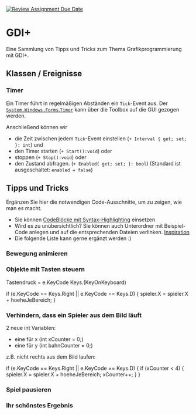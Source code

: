 [![Review Assignment Due Date](https://classroom.github.com/assets/deadline-readme-button-24ddc0f5d75046c5622901739e7c5dd533143b0c8e959d652212380cedb1ea36.svg)](https://classroom.github.com/a/OwH8KTXH)
# GDI+
Eine Sammlung von Tipps und Tricks zum Thema Grafikprogrammierung mit GDI+.

## Klassen / Ereignisse
### Timer
Ein Timer führt in regelmäßigen Abständen ein `Tick`-Event aus. Der [`System.Windows.Forms`.`Timer`](https://learn.microsoft.com/de-de/dotnet/api/system.windows.forms.timer?view=windowsdesktop-8.0&viewFallbackFrom=net-6.0) kann über die Toolbox auf die GUI gezogen werden. 

Anschließend können wir 
- die Zeit zwischen jedem `Tick`-Event einstellen (`+ Interval { get; set; }: int`) und
- den Timer starten (`+ Start():void`) oder
- stoppen (`+ Stop():void`) oder
- den Zustand abfragen. (`+ Enabled{ get; set; }: bool`) (Standard ist ausgeschaltet: `enabled = false`)



## Tipps und Tricks
Ergänzen Sie hier die notwendigen Code-Ausschnitte, um zu zeigen, wie man es macht. 
- Sie können [CodeBlöcke mit Syntax-Highlighting](https://docs.github.com/en/get-started/writing-on-github/working-with-advanced-formatting/creating-and-highlighting-code-blocks#syntax-highlighting) einsetzen
- Wird es zu unübersichtlich? Sie können auch Unterordner mit Beispiel-Code anlegen und auf die entsprechenden Dateien verlinken. [Inspiration](https://github.com/gsoTH/flaskShowcase/tree/master/datenbanken)
- Die folgende Liste kann gerne ergänzt werden :)

### Bewegung animieren


### Objekte mit Tasten steuern

Tastendruck = e.KeyCode
Keys.(KeyOnKeyboard)

if (e.KeyCode == Keys.Right || e.KeyCode == Keys.D) 
{
    spieler.X = spieler.X + hoeheJeBereich;
}
### Verhindern, dass ein Spieler aus dem Bild läuft

2 neue int Variablen:

- eine für x (int xCounter = 0;)
- eine für y (int bahnCounter = 0;)

z.B. nicht rechts aus dem Bild laufen:

if (e.KeyCode == Keys.Right || e.KeyCode == Keys.D) 
{
    if (xCounter < 4)
    {
        spieler.X = spieler.X + hoeheJeBereich;
        xCounter++;
    }
}
### Spiel pausieren

### Ihr schönstes Ergebnis





